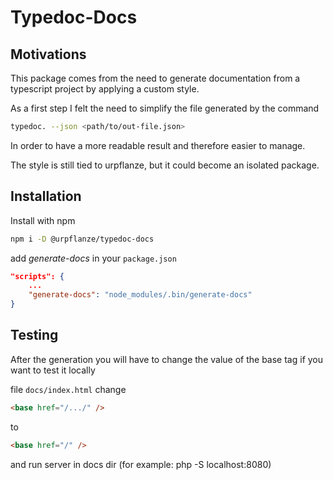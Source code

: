 # Typedoc-Docs

## Motivations

This package comes from the need to generate documentation from a typescript project by applying a custom style.

As a first step I felt the need to simplify the file generated by the command

```bash
typedoc. --json <path/to/out-file.json>
```

In order to have a more readable result and therefore easier to manage.

The style is still tied to urpflanze, but it could become an isolated package.

## Installation

Install with npm

```bash
npm i -D @urpflanze/typedoc-docs
```

add _generate-docs_ in your `package.json`

```json
"scripts": {
    ...
    "generate-docs": "node_modules/.bin/generate-docs"
}
```

## Testing

After the generation you will have to change the value of the base tag if you want to test it locally

file `docs/index.html`
change

```html
<base href="/.../" />
```

to

```html
<base href="/" />
```

and run server in docs dir (for example: php -S localhost:8080)
